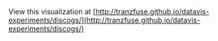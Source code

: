 View this visualization at [http://tranzfuse.github.io/datavis-experiments/discogs/](http://tranzfuse.github.io/datavis-experiments/discogs/)
